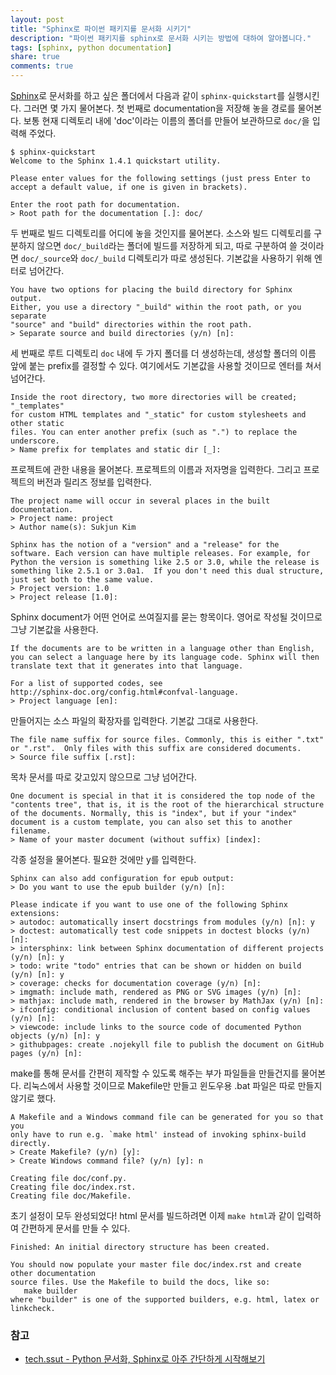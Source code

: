 ```yaml
---
layout: post
title: "Sphinx로 파이썬 패키지를 문서화 시키기"
description: "파이썬 패키지를 sphinx로 문서화 시키는 방법에 대하여 알아봅니다."
tags: [sphinx, python documentation]
share: true
comments: true
---
```


[Sphinx](http://www.sphinx-doc.org/en/stable/)로 문서화를 하고 싶은 폴더에서 다음과 같이 `sphinx-quickstart`를 실행시킨다. 그러면 몇 가지 물어본다. 첫 번째로 documentation을 저장해 놓을 경로를 물어본다. 보통 현재 디렉토리 내에 'doc'이라는 이름의 폴더를 만들어 보관하므로 `doc/`을 입력해 주었다.

```
$ sphinx-quickstart
Welcome to the Sphinx 1.4.1 quickstart utility.

Please enter values for the following settings (just press Enter to
accept a default value, if one is given in brackets).

Enter the root path for documentation.
> Root path for the documentation [.]: doc/
```

두 번째로 빌드 디렉토리를 어디에 놓을 것인지를 물어본다. 소스와 빌드 디렉토리를 구분하지 않으면 `doc/_build`라는 폴더에 빌드를 저장하게 되고, 따로 구분하여 쓸 것이라면 `doc/_source`와 `doc/_build` 디렉토리가 따로 생성된다. 기본값을 사용하기 위해 엔터로 넘어간다.

```
You have two options for placing the build directory for Sphinx output.
Either, you use a directory "_build" within the root path, or you separate
"source" and "build" directories within the root path.
> Separate source and build directories (y/n) [n]:
```

세 번째로 루트 디렉토리 `doc` 내에 두 가지 폴더를 더 생성하는데, 생성할 폴더의 이름 앞에 붙는 prefix를 결정할 수 있다. 여기에서도 기본값을 사용할 것이므로 엔터를 쳐서 넘어간다.

```
Inside the root directory, two more directories will be created; "_templates"
for custom HTML templates and "_static" for custom stylesheets and other static
files. You can enter another prefix (such as ".") to replace the underscore.
> Name prefix for templates and static dir [_]:
```

프로젝트에 관한 내용을 물어본다. 프로젝트의 이름과 저자명을 입력한다. 그리고 프로젝트의 버전과 릴리즈 정보를 입력한다.

```
The project name will occur in several places in the built documentation.
> Project name: project
> Author name(s): Sukjun Kim

Sphinx has the notion of a "version" and a "release" for the
software. Each version can have multiple releases. For example, for
Python the version is something like 2.5 or 3.0, while the release is
something like 2.5.1 or 3.0a1.  If you don't need this dual structure,
just set both to the same value.
> Project version: 1.0
> Project release [1.0]:
```

Sphinx document가 어떤 언어로 쓰여질지를 묻는 항목이다. 영어로 작성될 것이므로 그냥 기본값을 사용한다.

```
If the documents are to be written in a language other than English,
you can select a language here by its language code. Sphinx will then
translate text that it generates into that language.

For a list of supported codes, see
http://sphinx-doc.org/config.html#confval-language.
> Project language [en]:
```

만들어지는 소스 파일의 확장자를 입력한다. 기본값 그대로 사용한다.

```
The file name suffix for source files. Commonly, this is either ".txt"
or ".rst".  Only files with this suffix are considered documents.
> Source file suffix [.rst]:
```

목차 문서를 따로 갖고있지 않으므로 그냥 넘어간다.

```
One document is special in that it is considered the top node of the
"contents tree", that is, it is the root of the hierarchical structure
of the documents. Normally, this is "index", but if your "index"
document is a custom template, you can also set this to another filename.
> Name of your master document (without suffix) [index]:
```

각종 설정을 물어본다. 필요한 것에만 y를 입력한다.

```
Sphinx can also add configuration for epub output:
> Do you want to use the epub builder (y/n) [n]:

Please indicate if you want to use one of the following Sphinx extensions:
> autodoc: automatically insert docstrings from modules (y/n) [n]: y
> doctest: automatically test code snippets in doctest blocks (y/n) [n]:
> intersphinx: link between Sphinx documentation of different projects (y/n) [n]: y
> todo: write "todo" entries that can be shown or hidden on build (y/n) [n]: y
> coverage: checks for documentation coverage (y/n) [n]:
> imgmath: include math, rendered as PNG or SVG images (y/n) [n]:
> mathjax: include math, rendered in the browser by MathJax (y/n) [n]:
> ifconfig: conditional inclusion of content based on config values (y/n) [n]:
> viewcode: include links to the source code of documented Python objects (y/n) [n]: y
> githubpages: create .nojekyll file to publish the document on GitHub pages (y/n) [n]:
```

make를 통해 문서를 간편히 제작할 수 있도록 해주는 부가 파일들을 만들건지를 물어본다. 리눅스에서 사용할 것이므로 Makefile만 만들고 윈도우용 .bat 파일은 따로 만들지 않기로 했다.

```
A Makefile and a Windows command file can be generated for you so that you
only have to run e.g. `make html' instead of invoking sphinx-build
directly.
> Create Makefile? (y/n) [y]:
> Create Windows command file? (y/n) [y]: n

Creating file doc/conf.py.
Creating file doc/index.rst.
Creating file doc/Makefile.
```

초기 설정이 모두 완성되었다! html 문서를 빌드하려면 이제 `make html`과 같이 입력하여 간편하게 문서를 만들 수 있다.

```
Finished: An initial directory structure has been created.

You should now populate your master file doc/index.rst and create other documentation
source files. Use the Makefile to build the docs, like so:
   make builder
where "builder" is one of the supported builders, e.g. html, latex or linkcheck.
```


### 참고

* [tech.ssut - Python 문서화, Sphinx로 아주 간단하게 시작해보기](https://tech.ssut.me/2015/07/28/start-python-documentation-using-sphinx/)